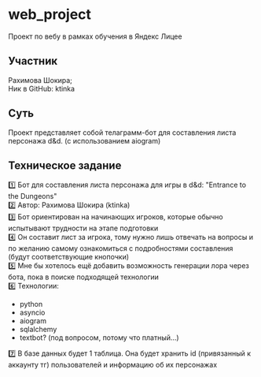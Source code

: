# web_project

Проект по вебу в рамках обучения в Яндекс Лицее

## Участник

Рахимова Шокира;   
Ник в GitHub: ktinka

## Суть

Проект представляет собой телаграмм-бот для составления листа персонажа d&d. (с использованием aiogram)

## Техническое задание

1️⃣ Бот для составления листа персонажа для игры в d&d: "Entrance to the Dungeons"   
2️⃣ Автор: Рахимова Шокира (ktinka)   
3️⃣ Бот ориентирован на начинающих игроков, которые обычно испытывают трудности на этапе подготовки   
4️⃣ Он составит лист за игрока, тому нужно лишь отвечать на вопросы и по желанию самому ознакомиться с подробностями
составления (будут соответствующие кнопочки)  
5️⃣ Мне бы хотелось ещё добавить возможность генерации лора через бота, пока в поиске подходящей технологии  
6️⃣ Технологии:
<ul>
  <li>python</li>
  <li>asyncio</li>
  <li>aiogram</li>
  <li>sqlalchemy</li>
  <li>textbot? (под вопросом, потому что платный...)</li>
</ul>
7️⃣ В базе данных будет 1 таблица. 
Она будет хранить id (привязанный к аккаунту тг) пользователей и информацию об их персонажах   
